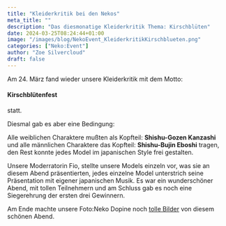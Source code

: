 ```yaml
---
title: "Kleiderkritik bei den Nekos"
meta_title: ""
description: "Das diesmonatige Kleiderkritik Thema: Kirschblüten"
date: 2024-03-25T08:24:44+01:00
image: "/images/blog/NekoEvent_KleiderkritikKirschblueten.png"
categories: ["Neko:Event"]
author: "Zoe Silvercloud"
draft: false
---
```


Am 24. März fand wieder unsere Kleiderkritik mit dem Motto:

#### Kirschblütenfest

statt.

Diesmal gab es aber eine Bedingung: 

Alle weiblichen Charaktere mußten als Kopfteil: **Shishu-Gozen Kanzashi** und alle männlichen Charaktere das Kopfteil: **Shishu-Bujin Eboshi** tragen, den Rest konnte jedes Model im japanischen Style frei gestalten.

Unsere Moderratorin Fio, stellte unsere Models einzeln vor, was sie an diesem Abend präsentierten, jedes einzelne Model unterstrich seine Präsentation mit eigener japanischen Musik.
Es war ein wunderschöner Abend, mit tollen Teilnehmern und am Schluss gab es noch eine Siegerehrung der ersten drei Gewinnern.

Am Ende machte unsere Foto:Neko Dopine noch [tolle Bilder](https://img.electronicping.net/album/Kleiderkritik%3A-Kirschblütenfest.JnI) von diesem schönen Abend.